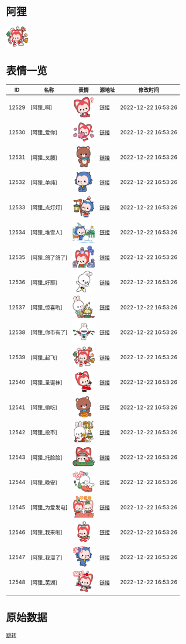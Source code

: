 # 阿狸

<img src="./cover.png" height="60" alt="cover" />

# 表情一览

|ID|名称|表情|源地址|修改时间|
|----|----|----|----|----|
|12529|[阿狸_啊]|<img src="./pic/012529_%5B阿狸_啊%5D.png" height="60" alt="啊"/>|[链接](https://i0.hdslb.com/bfs/emote/6d11bb0a34a3ad7c06dba7b37910daa486830bf6.png)|2022-12-22 16:53:26|
|12530|[阿狸_爱你]|<img src="./pic/012530_%5B阿狸_爱你%5D.png" height="60" alt="爱你"/>|[链接](https://i0.hdslb.com/bfs/emote/8657e042fc825a0c6016e33c8d804f09394d8ce8.png)|2022-12-22 16:53:26|
|12531|[阿狸_叉腰]|<img src="./pic/012531_%5B阿狸_叉腰%5D.png" height="60" alt="叉腰"/>|[链接](https://i0.hdslb.com/bfs/emote/e89e574a26a8a735368e6692d7f472bc11f54ff0.png)|2022-12-22 16:53:26|
|12532|[阿狸_单纯]|<img src="./pic/012532_%5B阿狸_单纯%5D.png" height="60" alt="单纯"/>|[链接](https://i0.hdslb.com/bfs/emote/093fbb782428a669c33992547ce1cac0a7039312.png)|2022-12-22 16:53:26|
|12533|[阿狸_点灯灯]|<img src="./pic/012533_%5B阿狸_点灯灯%5D.png" height="60" alt="点灯灯"/>|[链接](https://i0.hdslb.com/bfs/emote/47e073b34768a377a859bdab5d20458765178f31.png)|2022-12-22 16:53:26|
|12534|[阿狸_堆雪人]|<img src="./pic/012534_%5B阿狸_堆雪人%5D.png" height="60" alt="堆雪人"/>|[链接](https://i0.hdslb.com/bfs/emote/819eecdca5125723b4d9a35e936269a555fe5cd9.png)|2022-12-22 16:53:26|
|12535|[阿狸_鸽了鸽了]|<img src="./pic/012535_%5B阿狸_鸽了鸽了%5D.png" height="60" alt="鸽了鸽了"/>|[链接](https://i0.hdslb.com/bfs/emote/ddbbb67e2798d9146e96cf39e0902e1e433b3d78.png)|2022-12-22 16:53:26|
|12536|[阿狸_好耶]|<img src="./pic/012536_%5B阿狸_好耶%5D.png" height="60" alt="好耶"/>|[链接](https://i0.hdslb.com/bfs/emote/5cf57d216a4e3d12990f7ce627b5680986553362.png)|2022-12-22 16:53:26|
|12537|[阿狸_惊喜哟]|<img src="./pic/012537_%5B阿狸_惊喜哟%5D.png" height="60" alt="惊喜哟"/>|[链接](https://i0.hdslb.com/bfs/emote/e44a2cd78a04a72f40c75aee8fbf78300e209a56.png)|2022-12-22 16:53:26|
|12538|[阿狸_你币有了]|<img src="./pic/012538_%5B阿狸_你币有了%5D.png" height="60" alt="你币有了"/>|[链接](https://i0.hdslb.com/bfs/emote/b9c9c9c3fa22bf39cb083ff20bdb01f2eff53901.png)|2022-12-22 16:53:26|
|12539|[阿狸_起飞]|<img src="./pic/012539_%5B阿狸_起飞%5D.png" height="60" alt="起飞"/>|[链接](https://i0.hdslb.com/bfs/emote/16d274b854316f1865ebde4604ec754cdeaeb010.png)|2022-12-22 16:53:26|
|12540|[阿狸_圣诞袜]|<img src="./pic/012540_%5B阿狸_圣诞袜%5D.png" height="60" alt="圣诞袜"/>|[链接](https://i0.hdslb.com/bfs/emote/f9e489dc8c11c2a4bb4e3605b006fd55d19d4b12.png)|2022-12-22 16:53:26|
|12541|[阿狸_偷吃]|<img src="./pic/012541_%5B阿狸_偷吃%5D.png" height="60" alt="偷吃"/>|[链接](https://i0.hdslb.com/bfs/emote/acd5c7e9470091ae56e320967c40f1fb1478d1d4.png)|2022-12-22 16:53:26|
|12542|[阿狸_投币]|<img src="./pic/012542_%5B阿狸_投币%5D.png" height="60" alt="投币"/>|[链接](https://i0.hdslb.com/bfs/emote/1d47a2b91e6e14f50ccf9fe92e45845fc4fb3bbb.png)|2022-12-22 16:53:26|
|12543|[阿狸_托脸脸]|<img src="./pic/012543_%5B阿狸_托脸脸%5D.png" height="60" alt="托脸脸"/>|[链接](https://i0.hdslb.com/bfs/emote/2c10a527d9ace03f4ed8b2ce16b1492536a2b78f.png)|2022-12-22 16:53:26|
|12544|[阿狸_晚安]|<img src="./pic/012544_%5B阿狸_晚安%5D.png" height="60" alt="晚安"/>|[链接](https://i0.hdslb.com/bfs/emote/c7965fc4152fba1fc4f881d7815dbef4a2d106a2.png)|2022-12-22 16:53:26|
|12545|[阿狸_为爱发电]|<img src="./pic/012545_%5B阿狸_为爱发电%5D.png" height="60" alt="为爱发电"/>|[链接](https://i0.hdslb.com/bfs/emote/486b27caaa668aa15fcd00663c3ed5613781ce86.png)|2022-12-22 16:53:26|
|12546|[阿狸_我来啦]|<img src="./pic/012546_%5B阿狸_我来啦%5D.png" height="60" alt="我来啦"/>|[链接](https://i0.hdslb.com/bfs/emote/4af51df0358a8545d47da6c764adbc8d6bf7c917.png)|2022-12-22 16:53:26|
|12547|[阿狸_我溜了]|<img src="./pic/012547_%5B阿狸_我溜了%5D.png" height="60" alt="我溜了"/>|[链接](https://i0.hdslb.com/bfs/emote/74ae9838286c592ecdbc91ca7a49013a417abad1.png)|2022-12-22 16:53:26|
|12548|[阿狸_芜湖]|<img src="./pic/012548_%5B阿狸_芜湖%5D.png" height="60" alt="芜湖"/>|[链接](https://i0.hdslb.com/bfs/emote/6676cd09d2ee7f47f2508c0b92b771200e144661.png)|2022-12-22 16:53:26|

# 原始数据

[跳转](./raw.json)

